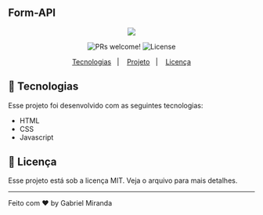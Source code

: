 ## Form-API

<p align="center">
    <img src = "![2021-07-24 01-31-09](https://user-images.githubusercontent.com/57048555/126857417-293f51e1-ab0c-4672-97da-365b748358df.gif)">
</p>



<p align="center">
 <img src="https://img.shields.io/static/v1?label=PRs&message=welcome&color=49AA26&labelColor=000000" alt="PRs welcome!" />

  <img alt="License" src="https://img.shields.io/static/v1?label=license&message=MIT&color=49AA26&labelColor=000000">
</p>

<p align="center">
  <a href="#-tecnologias">Tecnologias</a>&nbsp;&nbsp;&nbsp;|&nbsp;&nbsp;&nbsp;
  <a href="#-projeto">Projeto</a>&nbsp;&nbsp;&nbsp;|&nbsp;&nbsp;&nbsp;
  <a href="#memo-licença">Licença</a>
</p>

## 🚀 Tecnologias
Esse projeto foi desenvolvido com as seguintes tecnologias:

- HTML
- CSS
- Javascript

## :memo: Licença

Esse projeto está sob a licença MIT. Veja o arquivo para mais detalhes.

---

Feito com ♥ by Gabriel Miranda